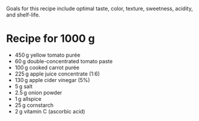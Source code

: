 Goals for this recipe include optimal taste, color, texture, sweetness, acidity, and shelf-life.

# Recipe for 1000 g

- 450 g yellow tomato purée
- 60 g double-concentrated tomato paste
- 100 g cooked carrot purée
- 225 g apple juice concentrate (1:6)
- 130 g apple cider vinegar (5%)
- 5 g salt
- 2.5 g onion powder
- 1 g allspice
- 25 g cornstarch
- 2 g vitamin C (ascorbic acid)
